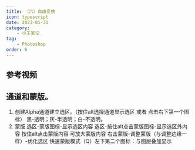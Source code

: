 ```yaml
---
title: （六）自由变换
icon: typescript
date: 2023-01-31
category:
    - 小王笔记
tag: 
    - Photoshop
order: 6
---
```


## 参考视频


## 通道和蒙版。
1. 创建Alpha通道建立选区。（按住alt选择通道显示选区 或者 点击右下第一个图标）
 黑-透明；灰-半透明；白-不透明。
2. 蒙版 选区-蒙版图标-显示选区内容
选区-按住alt点击蒙版图标-显示选区外内容
按住alt点击蒙版内容 可放大蒙版内容
右击蒙版-调整蒙版（与调整边缘一样）-优化选区
快速蒙版模式（Q）左下第二个图标：与图层叠加显示